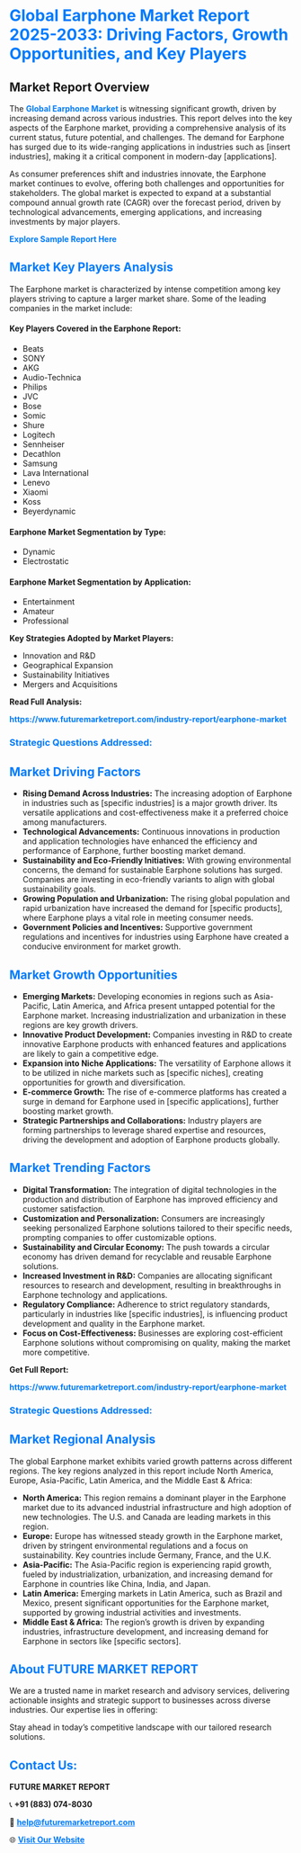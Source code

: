 <h1 style="color: #007BFF;">Global Earphone Market Report 2025-2033: Driving Factors, Growth Opportunities, and Key Players</h1>

<section id="overview">
<h2>Market Report Overview</h2>
<p>The <a href="https://www.futuremarketreport.com/industry-report/earphone-market" style="color: #007BFF; text-decoration: none;"><strong>Global Earphone Market</strong></a> is witnessing significant growth, driven by increasing demand across various industries. This report delves into the key aspects of the Earphone market, providing a comprehensive analysis of its current status, future potential, and challenges. The demand for Earphone has surged due to its wide-ranging applications in industries such as [insert industries], making it a critical component in modern-day [applications].</p>
<p>As consumer preferences shift and industries innovate, the Earphone market continues to evolve, offering both challenges and opportunities for stakeholders. The global market is expected to expand at a substantial compound annual growth rate (CAGR) over the forecast period, driven by technological advancements, emerging applications, and increasing investments by major players.</p>
</section>

<section id="overview">
<p><a href="https://www.futuremarketreport.com/request-sample/reportId=83683" style="color: #007BFF; text-decoration: none;"><strong>Explore Sample Report Here</strong></a></p>
</section>

<section id="key-players">
<h2 style="color: #007BFF;">Market Key Players Analysis</h2>
<p>The Earphone market is characterized by intense competition among key players striving to capture a larger market share. Some of the leading companies in the market include:</p>
<h4>Key Players Covered in the Earphone Report:</h4>
<ul><li>Beats</li><li>SONY</li><li>AKG</li><li>Audio-Technica</li><li>Philips</li><li>JVC</li><li>Bose</li><li>Somic</li><li>Shure</li><li>Logitech</li><li>Sennheiser</li><li>Decathlon</li><li>Samsung</li><li>Lava International</li><li>Lenevo</li><li>Xiaomi</li><li>Koss</li><li>Beyerdynamic</li></ul>
<h4>Earphone Market Segmentation by Type:</h4>
<ul><li>Dynamic</li><li>Electrostatic</li></ul>

<h4>Earphone Market Segmentation by Application:</h4>
<ul><li>Entertainment</li><li>Amateur</li><li>Professional</li></ul>
<p><strong>Key Strategies Adopted by Market Players:</strong></p>
<ul>
<li>Innovation and R&D</li>
<li>Geographical Expansion</li>
<li>Sustainability Initiatives</li>
<li>Mergers and Acquisitions</li>
</ul>
</section>

<section>
<p><strong>Read Full Analysis: </strong></p><a href="https://www.futuremarketreport.com/industry-report/earphone-market" style="color: #007BFF; text-decoration: none;"><strong>https://www.futuremarketreport.com/industry-report/earphone-market</strong></a>
<h3 style="color: #007BFF;">Strategic Questions Addressed:</h3>
</section>

<section id="driving-factors">
<h2 style="color: #007BFF;">Market Driving Factors</h2>
<ul>
<li><strong>Rising Demand Across Industries:</strong> The increasing adoption of Earphone in industries such as [specific industries] is a major growth driver. Its versatile applications and cost-effectiveness make it a preferred choice among manufacturers.</li>
<li><strong>Technological Advancements:</strong> Continuous innovations in production and application technologies have enhanced the efficiency and performance of Earphone, further boosting market demand.</li>
<li><strong>Sustainability and Eco-Friendly Initiatives:</strong> With growing environmental concerns, the demand for sustainable Earphone solutions has surged. Companies are investing in eco-friendly variants to align with global sustainability goals.</li>
<li><strong>Growing Population and Urbanization:</strong> The rising global population and rapid urbanization have increased the demand for [specific products], where Earphone plays a vital role in meeting consumer needs.</li>
<li><strong>Government Policies and Incentives:</strong> Supportive government regulations and incentives for industries using Earphone have created a conducive environment for market growth.</li>
</ul>
</section>

<section id="growth-opportunities">
<h2 style="color: #007BFF;">Market Growth Opportunities</h2>
<ul>
<li><strong>Emerging Markets:</strong> Developing economies in regions such as Asia-Pacific, Latin America, and Africa present untapped potential for the Earphone market. Increasing industrialization and urbanization in these regions are key growth drivers.</li>
<li><strong>Innovative Product Development:</strong> Companies investing in R&D to create innovative Earphone products with enhanced features and applications are likely to gain a competitive edge.</li>
<li><strong>Expansion into Niche Applications:</strong> The versatility of Earphone allows it to be utilized in niche markets such as [specific niches], creating opportunities for growth and diversification.</li>
<li><strong>E-commerce Growth:</strong> The rise of e-commerce platforms has created a surge in demand for Earphone used in [specific applications], further boosting market growth.</li>
<li><strong>Strategic Partnerships and Collaborations:</strong> Industry players are forming partnerships to leverage shared expertise and resources, driving the development and adoption of Earphone products globally.</li>
</ul>
</section>

<section id="trending-factors">
<h2 style="color: #007BFF;">Market Trending Factors</h2>
<ul>
<li><strong>Digital Transformation:</strong> The integration of digital technologies in the production and distribution of Earphone has improved efficiency and customer satisfaction.</li>
<li><strong>Customization and Personalization:</strong> Consumers are increasingly seeking personalized Earphone solutions tailored to their specific needs, prompting companies to offer customizable options.</li>
<li><strong>Sustainability and Circular Economy:</strong> The push towards a circular economy has driven demand for recyclable and reusable Earphone solutions.</li>
<li><strong>Increased Investment in R&D:</strong> Companies are allocating significant resources to research and development, resulting in breakthroughs in Earphone technology and applications.</li>
<li><strong>Regulatory Compliance:</strong> Adherence to strict regulatory standards, particularly in industries like [specific industries], is influencing product development and quality in the Earphone market.</li>
<li><strong>Focus on Cost-Effectiveness:</strong> Businesses are exploring cost-efficient Earphone solutions without compromising on quality, making the market more competitive.</li>
</ul>
</section>

<section>
<p><strong>Get Full Report: </strong></p><a href="https://www.futuremarketreport.com/industry-report/earphone-market" style="color: #007BFF; text-decoration: none;"><strong>https://www.futuremarketreport.com/industry-report/earphone-market</strong></a>
<h3 style="color: #007BFF;">Strategic Questions Addressed:</h3>
</section>


<section id="regional-analysis">
<h2 style="color: #007BFF;">Market Regional Analysis</h2>
<p>The global Earphone market exhibits varied growth patterns across different regions. The key regions analyzed in this report include North America, Europe, Asia-Pacific, Latin America, and the Middle East & Africa:</p>
<ul>
<li><strong>North America:</strong> This region remains a dominant player in the Earphone market due to its advanced industrial infrastructure and high adoption of new technologies. The U.S. and Canada are leading markets in this region.</li>
<li><strong>Europe:</strong> Europe has witnessed steady growth in the Earphone market, driven by stringent environmental regulations and a focus on sustainability. Key countries include Germany, France, and the U.K.</li>
<li><strong>Asia-Pacific:</strong> The Asia-Pacific region is experiencing rapid growth, fueled by industrialization, urbanization, and increasing demand for Earphone in countries like China, India, and Japan.</li>
<li><strong>Latin America:</strong> Emerging markets in Latin America, such as Brazil and Mexico, present significant opportunities for the Earphone market, supported by growing industrial activities and investments.</li>
<li><strong>Middle East & Africa:</strong> The region’s growth is driven by expanding industries, infrastructure development, and increasing demand for Earphone in sectors like [specific sectors].</li>
</ul>
</section>

<footer>
<h2 style="color: #007BFF;">About FUTURE MARKET REPORT</h2>
<p>We are a trusted name in market research and advisory services, delivering actionable insights and strategic support to businesses across diverse industries. Our expertise lies in offering:</p>

<p>Stay ahead in today’s competitive landscape with our tailored research solutions.</p>

<h2 style="color: #007BFF;">Contact Us:</h2>
<p><strong>FUTURE MARKET REPORT</strong></p>
<p>📞 <strong>+91 (883) 074-8030</strong></p>
<p>📧 <strong><a href="mailto:help@futuremarketreport.com" style="color: #007BFF;">help@futuremarketreport.com</a></strong></p>
<p>🌐 <strong><a href="https://www.futuremarketreport.com/" style="color: #007BFF;">Visit Our Website</a></strong></p>
</footer>